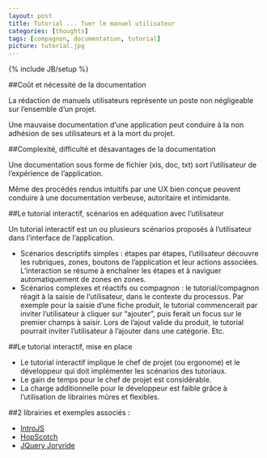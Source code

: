 ```yaml
---
layout: post
title: Tutorial ... Tuer le manuel utilisateur
categories: [thoughts]
tags: [compagnon, documentation, tutorial]
picture: tutorial.jpg
---
```

{% include JB/setup %}


##Coût et nécessité de la documentation

La rédaction de manuels utilisateurs représente un poste non négligeable sur l’ensemble d’un projet.

Une mauvaise documentation d’une application peut conduire à la non adhésion de ses utilisateurs et à la mort du projet.


##Complexité, difficulté et désavantages de la documentation

Une documentation sous forme de fichier (xls, doc, txt) sort l’utilisateur de l’expérience de l’application.

Même des procédés rendus intuitifs par une UX bien conçue peuvent conduire à une documentation verbeuse, autoritaire et intimidante.


##Le tutorial interactif, scénarios en adéquation avec l’utilisateur

Un tutorial interactif est un ou plusieurs scénarios proposés à l’utilisateur dans l’interface de l’application.

- Scénarios descriptifs simples : étapes par étapes, l’utilisateur découvre les rubriques, zones, boutons de l’application et leur actions associées. L’interaction se résume à enchaîner les étapes et à naviguer automatiquement de zones en zones.
- Scénarios complexes et réactifs ou compagnon : le tutorial/compagnon réagit à la saisie de l’utilisateur, dans le contexte du processus. Par exemple pour la saisie d’une fiche produit, le tutorial commencerait par inviter l’utilisateur à cliquer sur “ajouter”, puis ferait un focus sur le premier champs à saisir. Lors de l’ajout valide du produit, le tutorial pourrait inviter l’utilisateur à l’ajouter dans une catégorie. Etc.


##Le tutorial interactif, mise en place

- Le tutorial interactif implique le chef de projet (ou ergonome) et le développeur qui doit implémenter les scénarios des tutoriaux.
- Le gain de temps pour le chef de projet est considérable.
- La charge additionnelle pour le développeur est faible grâce à l’utilisation de librairies mûres et flexibles.


##2 librairies et exemples associés :

- [IntroJS](http://usablica.github.io/intro.js)
- [HopScotch](http://linkedin.github.io/hopscotch)
- [JQuery Joryride](http://zurb.com/playground/jquery-joyride-feature-tour-plugin)